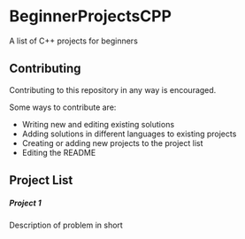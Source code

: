 # BeginnerProjectsCPP
A list of C++ projects for beginners


## Contributing
Contributing to this repository in any way is encouraged.

Some ways to contribute are:
- Writing new and editing existing solutions
- Adding solutions in different languages to existing projects
- Creating or adding new projects to the project list
- Editing the README


## Project List


##### Project 1
Description of problem in short
